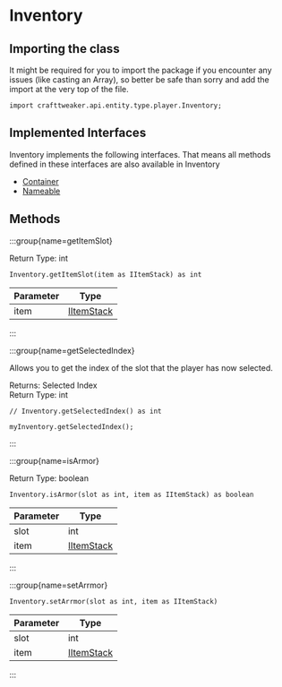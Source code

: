 # Inventory

## Importing the class

It might be required for you to import the package if you encounter any issues (like casting an Array), so better be safe than sorry and add the import at the very top of the file.
```zenscript
import crafttweaker.api.entity.type.player.Inventory;
```


## Implemented Interfaces
Inventory implements the following interfaces. That means all methods defined in these interfaces are also available in Inventory

- [Container](/mods/sixikutils/utils/world/ExpandContainer)
- [Nameable](/vanilla/api/world/Nameable)

## Methods

:::group{name=getItemSlot}

Return Type: int

```zenscript
Inventory.getItemSlot(item as IItemStack) as int
```

| Parameter |                    Type                    |
|-----------|--------------------------------------------|
| item      | [IItemStack](/vanilla/api/item/IItemStack) |


:::

:::group{name=getSelectedIndex}

Allows you to get the index of the slot that the player has now selected.

Returns: Selected Index  
Return Type: int

```zenscript
// Inventory.getSelectedIndex() as int

myInventory.getSelectedIndex();
```

:::

:::group{name=isArmor}

Return Type: boolean

```zenscript
Inventory.isArmor(slot as int, item as IItemStack) as boolean
```

| Parameter |                    Type                    |
|-----------|--------------------------------------------|
| slot      | int                                        |
| item      | [IItemStack](/vanilla/api/item/IItemStack) |


:::

:::group{name=setArrmor}

```zenscript
Inventory.setArrmor(slot as int, item as IItemStack)
```

| Parameter |                    Type                    |
|-----------|--------------------------------------------|
| slot      | int                                        |
| item      | [IItemStack](/vanilla/api/item/IItemStack) |


:::


